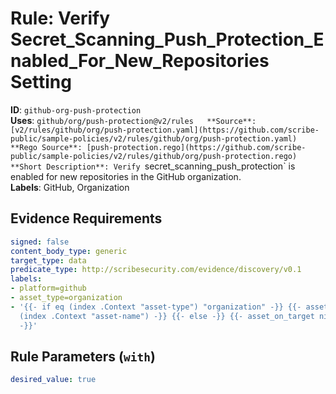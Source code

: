 # Rule: Verify Secret_Scanning_Push_Protection_Enabled_For_New_Repositories Setting

**ID**: `github-org-push-protection`  
**Uses**: `github/org/push-protection@v2/rules  
**Source**: [v2/rules/github/org/push-protection.yaml](https://github.com/scribe-public/sample-policies/v2/rules/github/org/push-protection.yaml)  
**Rego Source**: [push-protection.rego](https://github.com/scribe-public/sample-policies/v2/rules/github/org/push-protection.rego)  
**Short Description**: Verify `secret_scanning_push_protection` is enabled for new repositories in the GitHub organization.  
**Labels**: GitHub, Organization

## Evidence Requirements

```yaml
signed: false
content_body_type: generic
target_type: data
predicate_type: http://scribesecurity.com/evidence/discovery/v0.1
labels:
- platform=github
- asset_type=organization
- '{{- if eq (index .Context "asset-type") "organization" -}} {{- asset_on_target
  (index .Context "asset-name") -}} {{- else -}} {{- asset_on_target nil -}} {{- end
  -}}'
```
## Rule Parameters (`with`)

```yaml
desired_value: true
```
